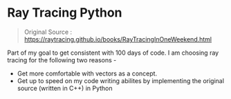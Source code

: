 # Ray Tracing Python

> Original Source : https://raytracing.github.io/books/RayTracingInOneWeekend.html

Part of my goal to get consistent with 100 days of code. I am choosing ray tracing for the following two reasons - 
* Get more comfortable with vectors as a concept.
* Get up to speed on my code writing abilites by implementing the original source (written in C++) in Python
